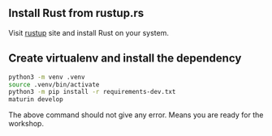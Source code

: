 ## Install Rust from rustup.rs

Visit [rustup](https://rustup.rs) site and install Rust on your system.

## Create virtualenv and install the dependency

```sh
python3 -m venv .venv
source .venv/bin/activate
python3 -m pip install -r requirements-dev.txt
maturin develop
```

The above command should not give any error. Means you are ready for the workshop.
